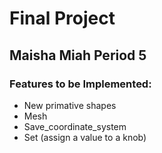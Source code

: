 # Final Project 
## Maisha Miah Period 5
### Features to be Implemented: 
* New primative shapes 
* Mesh
* Save_coordinate_system
* Set (assign a value to a knob)
